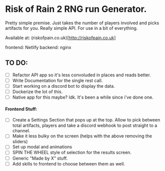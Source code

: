 # Risk of Rain 2 RNG run Generator.

Pretty simple premise. Just takes the number of players involved and picks artifacts for you. Really simple API. For use in a bit of everything.

Available at: (riskofpain.co.uk)[http://riskofpain.co.uk]

frontend: Netlify
backend: nginx

## TO DO:

- [ ] Refactor API app so it's less convoluded in places and reads better.
- [ ] Write Documentation for the single rest call.
- [ ] Start working on a discord bot to display the data.
- [ ] Dockerize the lot of this.
- [ ] Native app for this maybe? Idk. It's been a while since i've done one.

#### Frontend Stuff:
- [ ] Create a Settings Section that pops up at the top. Allow to pick between total artifacts, players and take a discord webhook to post straight to a channel.
- [ ] Make it less bulky on the screen (helps with the above removing the sliders)
- [ ] Set up modal and animations
- [ ] SPIN THE WHEEL style of selection for the results screen.
- [ ] Generic "Made by X" stuff.
- [ ] Add skills to frontend to choose between them as well.